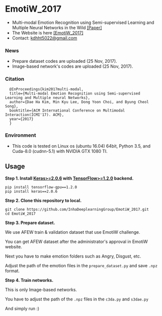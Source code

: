 # EmotiW_2017

- Multi-modal Emotion Recognition using Semi-supervised Learning and Multiple Neural Networks in the Wild [[Paper]](https://1drv.ms/b/s!AsMhRBCpiZ4SnloahkRKI2jtdcxl)
- The Website is here [[EmotiW_2017]](https://sites.google.com/site/emotiwchallenge/)
- Contact: kdhht5022@gmail.com

### News
- Prepare dataset codes are uploaded (25 Nov, 2017).
- Image-based network's codes are uploaded (25 Nov, 2017).

### Citation
```
  @InProceedings{kim2017multi-modal,
  title={Multi-modal Emotion Recognition using Semi-supervised Learning and Multiple neural Networks},
  author={Dae Ha Kim, Min Kyu Lee, Dong Yoon Choi, and Byung Cheol Song},
  booktitle={ACM International Conference on Multimodal Interaction(ICMI'17). ACM},  
  year={2017}
  }
```

### Environment
- This code is tested on Linux os (ubuntu 16.04) 64bit, Python 3.5, and Cuda-8.0 (cudnn-5.1) with NVIDIA GTX 1080 TI.

## Usage

**Step 1.
Install [Keras>=2.0.6](https://github.com/fchollet/keras) 
with [TensorFlow>=1.2.0](https://github.com/tensorflow/tensorflow) backend.**
```
pip install tensorflow-gpu==1.2.0
pip install keras==2.0.6
```

**Step 2. Clone this repository to local.**
```
git clone https://github.com/InhaDeeplearningGroup/EmotiW_2017.git
cd EmotiW_2017
```

**Step 3. Prepare dataset.**

We use AFEW train & validation dataset that use EmotiW challenge.

You can get AFEW dataset after the administrator's approval in EmotiW website.

Next you have to make emotion folders such as Angry, Disgust, etc.

Adjust the path of the emotion files in the `prepare_dataset.py` and save `.npz` format.

**Step 4. Train networks.**

This is only Image-based networks.

You have to adjust the path of the `.npz` files in the `c3da.py` and `s3dae.py`

And simply run :)


